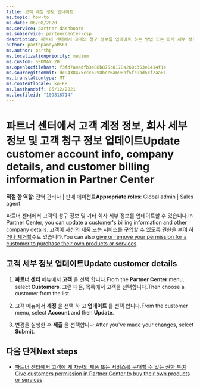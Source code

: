```yaml
---
title: 고객 계정 정보 업데이트
ms.topic: how-to
ms.date: 06/08/2020
ms.service: partner-dashboard
ms.subservice: partnercenter-csp
description: 파트너 센터에서 고객의 청구 정보를 업데이트 하는 방법 또는 회사 세부 정보를 업데이트 하는 방법을 알아봅니다.
author: parthpandyaMSFT
ms.author: parthp
ms.localizationpriority: medium
ms.custom: SEOMAY.20
ms.openlocfilehash: f3fd7a4adfb3e88b875c8178a260c353e1414f1e
ms.sourcegitcommit: dc9438475ccc6298bec6a698bf5fc9bd5cf2aa81
ms.translationtype: MT
ms.contentlocale: ko-KR
ms.lasthandoff: 05/12/2021
ms.locfileid: "109818714"
---
```

# <a name="update-customer-account-info-company-details-and-customer-billing-information-in-partner-center"></a><span data-ttu-id="c1c56-103">파트너 센터에서 고객 계정 정보, 회사 세부 정보 및 고객 청구 정보 업데이트</span><span class="sxs-lookup"><span data-stu-id="c1c56-103">Update customer account info, company details, and customer billing information in Partner Center</span></span>

<span data-ttu-id="c1c56-104">**적절 한 역할**: 전역 관리자 | 판매 에이전트</span><span class="sxs-lookup"><span data-stu-id="c1c56-104">**Appropriate roles**: Global admin | Sales agent</span></span>

<span data-ttu-id="c1c56-105">파트너 센터에서 고객의 청구 정보 및 기타 회사 세부 정보를 업데이트할 수 있습니다.</span><span class="sxs-lookup"><span data-stu-id="c1c56-105">In Partner Center, you can update a customer's billing information and other company details.</span></span> <span data-ttu-id="c1c56-106">[고객이 자신의 제품 또는 서비스를 구입할 수 있도록 권한을 부여 하거나 제거할](give-customers-permission.md)수도 있습니다.</span><span class="sxs-lookup"><span data-stu-id="c1c56-106">You can also [give or remove your permission for a customer to purchase their own products or services](give-customers-permission.md).</span></span>

## <a name="update-customer-details"></a><span data-ttu-id="c1c56-107">고객 세부 정보 업데이트</span><span class="sxs-lookup"><span data-stu-id="c1c56-107">Update customer details</span></span>

1. <span data-ttu-id="c1c56-108">**파트너 센터** 메뉴에서 **고객** 을 선택 합니다.</span><span class="sxs-lookup"><span data-stu-id="c1c56-108">From the **Partner Center** menu, select **Customers**.</span></span> <span data-ttu-id="c1c56-109">그런 다음, 목록에서 고객을 선택합니다.</span><span class="sxs-lookup"><span data-stu-id="c1c56-109">Then choose a customer from the list.</span></span>

2. <span data-ttu-id="c1c56-110">고객 메뉴에서 **계정** 을 선택 하 고 **업데이트** 를 선택 합니다.</span><span class="sxs-lookup"><span data-stu-id="c1c56-110">From the customer menu, select **Account** and then **Update**.</span></span>

3. <span data-ttu-id="c1c56-111">변경을 실행한 후 **제출** 을 선택합니다.</span><span class="sxs-lookup"><span data-stu-id="c1c56-111">After you've made your changes, select **Submit**.</span></span>

## <a name="next-steps"></a><span data-ttu-id="c1c56-112">다음 단계</span><span class="sxs-lookup"><span data-stu-id="c1c56-112">Next steps</span></span>

- [<span data-ttu-id="c1c56-113">파트너 센터에서 고객에 게 자신의 제품 또는 서비스를 구매할 수 있는 권한 부여</span><span class="sxs-lookup"><span data-stu-id="c1c56-113">Give customers permission in Partner Center to buy their own products or services</span></span>](give-customers-permission.md)